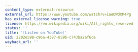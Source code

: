 ```yaml
---
content_type: external-resource
external_url: https://www.youtube.com/watch?v=iaeOWdXM4Pg
has_external_license_warning: true
license: https://en.wikipedia.org/wiki/All_rights_reserved
status: ''
title: '[Listen on YouTube]'
uid: 2202e598-c96a-4387-859b-c743ba2af6ce
wayback_url: ''
---
```

